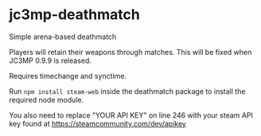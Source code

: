 # jc3mp-deathmatch
Simple arena-based deathmatch

Players will retain their weapons through matches. This will be fixed when JC3MP 0.9.9 is released.

Requires timechange and synctime.

Run `npm install steam-web` inside the deathmatch package to install the required node module.

You also need to replace "YOUR API KEY" on line 246 with your steam API key found at https://steamcommunity.com/dev/apikey
